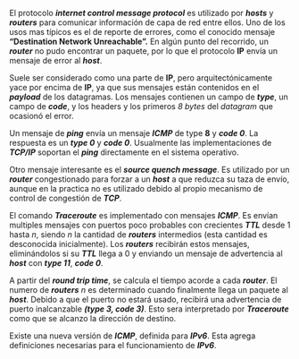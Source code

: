 El protocolo ***internet control message protocol*** es utilizado por ***hosts*** y ***routers*** para comunicar información de capa de red entre ellos. Uno de los usos mas típicos es el de reporte de errores, como el conocido mensaje **“Destination Network Unreachable”.** En algún punto del recorrido, un ***router*** no pudo encontrar un paquete, por lo que el protocolo **IP** envía un mensaje de error al ***host***.

Suele ser considerado como una parte de **IP**, pero arquitectónicamente yace por encima de **IP**, ya que sus mensajes están contenidos en el ***payload*** de los datagramas. Los mensajes contienen un campo de ***type***, un campo de ***code***, y los headers y los primeros *8 bytes* del *datagram* que ocasionó el error.

Un mensaje de ***ping*** envía un mensaje ***ICMP*** de type **8** y ***code 0***. La respuesta es un ***type 0*** y ***code 0***. Usualmente las implementaciones de ***TCP/IP*** soportan el ***ping*** directamente en el sistema operativo.

Otro mensaje interesante es el ***source quench message***. Es utilizado por un ***router*** congestionado para forzar a un ***host*** a que reduzca su taza de envío, aunque en la practica no es utilizado debido al propio mecanismo de control de congestión de ***TCP***.

El comando ***Traceroute*** es implementado con mensajes ***ICMP***. Es envían multiples mensajes con puertos poco probables con crecientes ***TTL*** desde 1 hasta $n$, siendo $n$ la cantidad de ***routers*** intermedios (esta cantidad es desconocida inicialmente). Los ***routers*** recibirán estos mensajes, eliminándolos si su ***TTL*** llega a 0 y enviando un mensaje de advertencia al ***host*** con ***type 11***, ***code 0***. 

A partir del ***round trip time***, se calcula el tiempo acorde a cada ***router***. El numero de ***routers*** $n$ es determinado cuando finalmente llega un paquete al ***host***. Debido a que el puerto no estará usado, recibirá una advertencia de puerto inalcanzable ***(type 3, code 3)***. Esto sera interpretado por ***Traceroute*** como que se alcanzo la dirección de destino.

Existe una nueva versión de ***ICMP***, definida para ***IPv6***. Esta agrega definiciones necesarias para el funcionamiento de ***IPv6***.